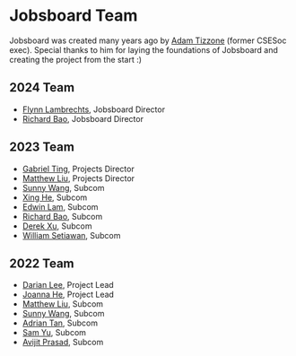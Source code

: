 # Jobsboard Team

Jobsboard was created many years ago by [Adam Tizzone](https://github.com/ad-t) (former CSESoc exec). Special thanks to him for laying the foundations of Jobsboard and creating the project from the start :)

## 2024 Team

- [Flynn Lambrechts](https://github.com/flynnlambrechts), Jobsboard Director
- [Richard Bao](https://github.com/RichardBao1), Jobsboard Director

## 2023 Team

- [Gabriel Ting](https://github.com/gtangelo), Projects Director
- [Matthew Liu](https://github.com/matth3wliuu), Projects Director
- [Sunny Wang](https://github.com/casio987), Subcom
- [Xing He](https://github.com/xincczn), Subcom
- [Edwin Lam](https://github.com/oodwin), Subcom
- [Richard Bao](https://github.com/RichardBao1), Subcom
- [Derek Xu](https://github.com/derekxu04), Subcom
- [William Setiawan](https://github.com/william-o-s), Subcom

## 2022 Team

- [Darian Lee](https://github.com/Darianlmj), Project Lead
- [Joanna He](https://github.com/joanna209), Project Lead
- [Matthew Liu](https://github.com/matth3wliuu), Subcom
- [Sunny Wang](https://github.com/casio987), Subcom
- [Adrian Tan](https://github.com/adriantan09), Subcom
- [Sam Yu](https://github.com/samyu1204), Subcom
- [Avijit Prasad](https://github.com/avijits01), Subcom
